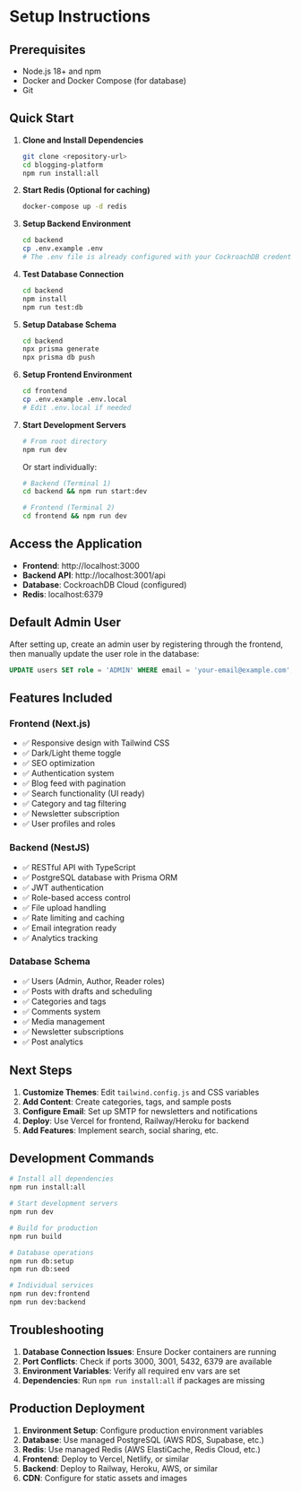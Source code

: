 # Setup Instructions

## Prerequisites

- Node.js 18+ and npm
- Docker and Docker Compose (for database)
- Git

## Quick Start

1. **Clone and Install Dependencies**
   ```bash
   git clone <repository-url>
   cd blogging-platform
   npm run install:all
   ```

2. **Start Redis (Optional for caching)**
   ```bash
   docker-compose up -d redis
   ```

3. **Setup Backend Environment**
   ```bash
   cd backend
   cp .env.example .env
   # The .env file is already configured with your CockroachDB credentials
   ```

4. **Test Database Connection**
   ```bash
   cd backend
   npm install
   npm run test:db
   ```

5. **Setup Database Schema**
   ```bash
   cd backend
   npx prisma generate
   npx prisma db push
   ```

6. **Setup Frontend Environment**
   ```bash
   cd frontend
   cp .env.example .env.local
   # Edit .env.local if needed
   ```

7. **Start Development Servers**
   ```bash
   # From root directory
   npm run dev
   ```

   Or start individually:
   ```bash
   # Backend (Terminal 1)
   cd backend && npm run start:dev

   # Frontend (Terminal 2)
   cd frontend && npm run dev
   ```

## Access the Application

- **Frontend**: http://localhost:3000
- **Backend API**: http://localhost:3001/api
- **Database**: CockroachDB Cloud (configured)
- **Redis**: localhost:6379

## Default Admin User

After setting up, create an admin user by registering through the frontend, then manually update the user role in the database:

```sql
UPDATE users SET role = 'ADMIN' WHERE email = 'your-email@example.com';
```

## Features Included

### Frontend (Next.js)
- ✅ Responsive design with Tailwind CSS
- ✅ Dark/Light theme toggle
- ✅ SEO optimization
- ✅ Authentication system
- ✅ Blog feed with pagination
- ✅ Search functionality (UI ready)
- ✅ Category and tag filtering
- ✅ Newsletter subscription
- ✅ User profiles and roles

### Backend (NestJS)
- ✅ RESTful API with TypeScript
- ✅ PostgreSQL database with Prisma ORM
- ✅ JWT authentication
- ✅ Role-based access control
- ✅ File upload handling
- ✅ Rate limiting and caching
- ✅ Email integration ready
- ✅ Analytics tracking

### Database Schema
- ✅ Users (Admin, Author, Reader roles)
- ✅ Posts with drafts and scheduling
- ✅ Categories and tags
- ✅ Comments system
- ✅ Media management
- ✅ Newsletter subscriptions
- ✅ Post analytics

## Next Steps

1. **Customize Themes**: Edit `tailwind.config.js` and CSS variables
2. **Add Content**: Create categories, tags, and sample posts
3. **Configure Email**: Set up SMTP for newsletters and notifications
4. **Deploy**: Use Vercel for frontend, Railway/Heroku for backend
5. **Add Features**: Implement search, social sharing, etc.

## Development Commands

```bash
# Install all dependencies
npm run install:all

# Start development servers
npm run dev

# Build for production
npm run build

# Database operations
npm run db:setup
npm run db:seed

# Individual services
npm run dev:frontend
npm run dev:backend
```

## Troubleshooting

1. **Database Connection Issues**: Ensure Docker containers are running
2. **Port Conflicts**: Check if ports 3000, 3001, 5432, 6379 are available
3. **Environment Variables**: Verify all required env vars are set
4. **Dependencies**: Run `npm run install:all` if packages are missing

## Production Deployment

1. **Environment Setup**: Configure production environment variables
2. **Database**: Use managed PostgreSQL (AWS RDS, Supabase, etc.)
3. **Redis**: Use managed Redis (AWS ElastiCache, Redis Cloud, etc.)
4. **Frontend**: Deploy to Vercel, Netlify, or similar
5. **Backend**: Deploy to Railway, Heroku, AWS, or similar
6. **CDN**: Configure for static assets and images